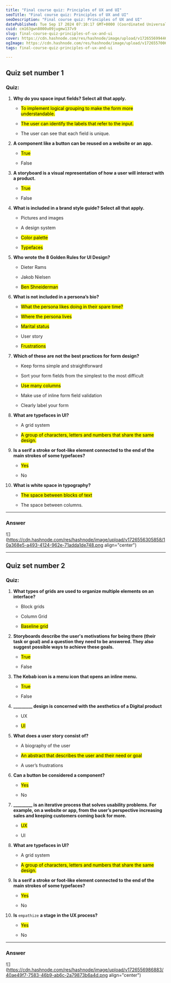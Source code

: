 ```yaml
---
title: "Final course quiz: Principles of UX and UI"
seoTitle: "Final course quiz: Principles of UX and UI"
seoDescription: "Final course quiz: Principles of UX and UI"
datePublished: Tue Sep 17 2024 07:10:17 GMT+0000 (Coordinated Universal Time)
cuid: cm163gwn8000u09jugmw137v9
slug: final-course-quiz-principles-of-ux-and-ui
cover: https://cdn.hashnode.com/res/hashnode/image/upload/v1726556994463/e05d00db-44ca-491b-94ea-5d60229880ee.jpeg
ogImage: https://cdn.hashnode.com/res/hashnode/image/upload/v1726557006532/549672e5-4a2d-44bf-83a4-8bae14d5cda2.jpeg
tags: final-course-quiz-principles-of-ux-and-ui

---
```


## Quiz set number 1

### Quiz:

1. **Why do you space input fields? Select all that apply.**
    
    * <mark>To implement logical grouping to make the form more understandable.</mark>
        
    * <mark>The user can identify the labels that refer to the input.</mark>
        
    * The user can see that each field is unique.
        
2. **A component like a button can be reused on a website or an app.**
    
    * <mark>True</mark>
        
    * False
        
3. **A storyboard is a visual representation of how a user will interact with a product.**
    
    * <mark>True</mark>
        
    * False
        
4. **What is included in a brand style guide? Select all that apply.**
    
    * Pictures and images
        
    * A design system
        
    * <mark>Color palette</mark>
        
    * <mark>Typefaces</mark>
        
5. **Who wrote the 8 Golden Rules for UI Design?**
    
    * Dieter Rams
        
    * Jakob Nielsen
        
    * <mark>Ben Shneiderman</mark>
        
6. **What is not included in a persona’s bio?**
    
    * <mark>What the persona likes doing in their spare time?</mark>
        
    * <mark>Where the persona lives</mark>
        
    * <mark>Marital status</mark>
        
    * User story
        
    * <mark>Frustrations</mark>
        
7. **Which of these are not the best practices for form design?**
    
    * Keep forms simple and straightforward
        
    * Sort your form fields from the simplest to the most difficult
        
    * <mark>Use many columns</mark>
        
    * Make use of inline form field validation
        
    * Clearly label your form
        
8. **What are typefaces in UI?**
    
    * A grid system
        
    * <mark>A group of characters, letters and numbers that share the same design.</mark>
        
9. **Is a serif a stroke or foot-like element connected to the end of the main strokes of some typefaces?**
    
    * <mark>Yes</mark>
        
    * No
        
10. **What is white space in typography?**
    
    * <mark>The space between blocks of text</mark>
        
    * The space between columns.
        

---

### Answer

![](https://cdn.hashnode.com/res/hashnode/image/upload/v1726556305858/10a368e5-a493-4124-962e-71adda1de748.png align="center")

---

## Quiz set number 2

### Quiz:

1. **What types of grids are used to organize multiple elements on an interface?**
    
    * Block grids
        
    * Column Grid
        
    * <mark>Baseline grid</mark>
        
2. **Storyboards describe the user's motivations for being there (their task or goal) and a question they need to be answered. They also suggest possible ways to achieve these goals.**
    
    * <mark>True</mark>
        
    * False
        
3. **The Kebab icon is a menu icon that opens an inline menu.**
    
    * <mark>True</mark>
        
    * False
        
4. **\_\_\_\_\_\_\_\_\_ design is concerned with the aesthetics of a Digital product**
    
    * UX
        
    * <mark>UI</mark>
        
5. **What does a user story consist of?**
    
    * A biography of the user
        
    * <mark>An abstract that describes the user and their need or goal</mark>
        
    * A user’s frustrations
        
6. **Can a button be considered a component?**
    
    * <mark>Yes</mark>
        
    * No
        
7. **\_\_\_\_\_\_\_\_\_ is an iterative process that solves usability problems. For example, on a website or app, from the user’s perspective increasing sales and keeping customers coming back for more.**
    
    * <mark>UX</mark>
        
    * UI
        
8. **What are typefaces in UI?**
    
    * A grid system
        
    * <mark>A group of characters, letters and numbers that share the same design.</mark>
        
9. **Is a serif a stroke or foot-like element connected to the end of the main strokes of some typefaces?**
    
    * <mark>Yes</mark>
        
    * No
        
10. **Is** `empathize` **a stage in the UX process?**
    
    * <mark>Yes</mark>
        
    * No
        

---

### Answer

![](https://cdn.hashnode.com/res/hashnode/image/upload/v1726556986883/40ae49f7-7583-46b9-ab6c-2a79873b6a4d.png align="center")